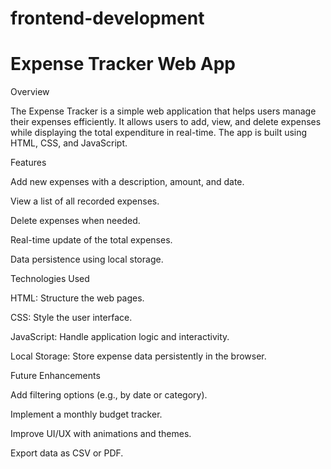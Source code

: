 # frontend-development
<h1>Expense Tracker Web App</h1>
Overview

The Expense Tracker is a simple web application that helps users manage their expenses efficiently. It allows users to add, view, and delete expenses while displaying the total expenditure in real-time. The app is built using HTML, CSS, and JavaScript.

Features

Add new expenses with a description, amount, and date.

View a list of all recorded expenses.

Delete expenses when needed.

Real-time update of the total expenses.

Data persistence using local storage.

Technologies Used

HTML: Structure the web pages.

CSS: Style the user interface.

JavaScript: Handle application logic and interactivity.

Local Storage: Store expense data persistently in the browser.

Future Enhancements

Add filtering options (e.g., by date or category).

Implement a monthly budget tracker.

Improve UI/UX with animations and themes.

Export data as CSV or PDF.
